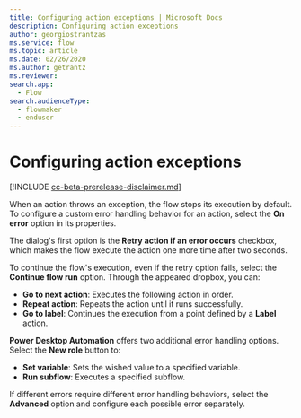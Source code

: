 ```yaml
---
title: Configuring action exceptions | Microsoft Docs
description: Configuring action exceptions
author: georgiostrantzas
ms.service: flow
ms.topic: article
ms.date: 02/26/2020
ms.author: getrantz
ms.reviewer:
search.app: 
  - Flow
search.audienceType: 
  - flowmaker
  - enduser
---
```


# Configuring action exceptions

[!INCLUDE [cc-beta-prerelease-disclaimer.md](../../includes/cc-beta-prerelease-disclaimer.md)]

When an action throws an exception, the flow stops its execution by default. To configure a custom error handling behavior for an action, select the **On error** option in its properties.

The dialog's first option is the **Retry action if an error occurs** checkbox, which makes the flow execute the action one more time after two seconds.

To continue the flow's execution, even if the retry option fails, select the **Continue flow run** option. Through the appeared dropbox, you can:

- **Go to next action**: Executes the following action in order.
- **Repeat action**: Repeats the action until it runs successfully. 
- **Go to label**: Continues the execution from a point defined by a **Label** action.

**Power Desktop Automation** offers two additional error handling options. Select the **New role** button to:
- **Set variable**: Sets the wished value to a specified variable.
- **Run subflow**: Executes a specified subflow. 

If different errors require different error handling behaviors, select the **Advanced** option and configure each possible error separately. 